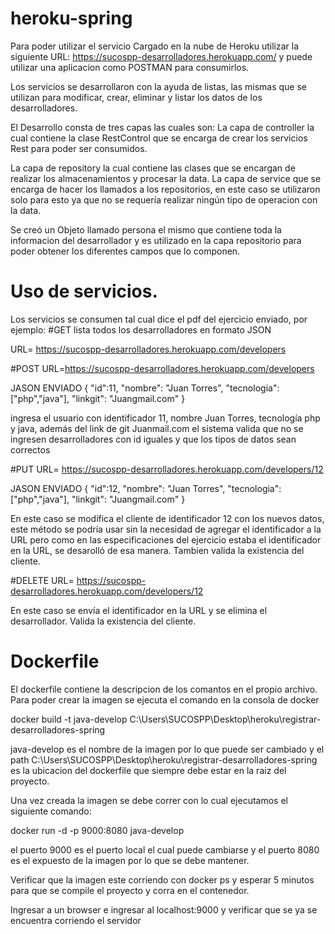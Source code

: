 # heroku-spring
Para poder utilizar el servicio Cargado en la nube de Heroku utilizar la siguiente URL: https://sucospp-desarrolladores.herokuapp.com/    y 
puede utilizar una aplicacion como POSTMAN para consumirlos.


Los servicios se desarrollaron con la ayuda de listas, las mismas que se utilizan para modificar, crear, eliminar y listar los datos de los desarrolladores.


El Desarrollo consta de tres capas las cuales son: La capa de controller la cual contiene la clase RestControl que se encarga de crear los servicios Rest para poder ser consumidos.


La capa de repository la cual contiene las clases que se encargan de realizar los almacenamientos y procesar la data. La capa de service que se encarga de hacer los llamados
a los repositorios, en este caso se utilizaron solo para esto ya que no se requería realizar ningún tipo de operacion con la data.


Se creó un Objeto llamado persona el mismo que contiene toda la informacion del desarrollador y es utilizado en la capa repositorio para poder obtener los diferentes
campos que lo componen.


# Uso de servicios. 
Los servicios se consumen tal cual dice el pdf del ejercicio enviado, por ejemplo: 
#GET lista todos los desarrolladores en formato JSON 


URL= https://sucospp-desarrolladores.herokuapp.com/developers


#POST 
URL=https://sucospp-desarrolladores.herokuapp.com/developers


JASON ENVIADO { "id":11, "nombre": "Juan Torres", "tecnologia": ["php","java"], "linkgit": "Juangmail.com" }


ingresa el usuario con identificador 11, nombre Juan Torres, tecnología php y java, además del link de git Juanmail.com 
el sistema valida que no se ingresen desarrolladores con id iguales y que los tipos de datos sean correctos


#PUT 
URL= https://sucospp-desarrolladores.herokuapp.com/developers/12 


JASON ENVIADO  { "id":12, "nombre": "Juan Torres", "tecnologia": ["php","java"], "linkgit": "Juangmail.com" }


En este caso se modifica el cliente de identificador 12 con los nuevos datos, este método se podría usar sin la necesidad de agregar el
identificador a la URL pero como en las especificaciones del ejercicio estaba el identificador en la URL, se desarolló de esa manera.
Tambien valida la existencia del cliente.


#DELETE 
URL= https://sucospp-desarrolladores.herokuapp.com/developers/12 


En este caso se envía el identificador en la URL y se elimina el desarrollador. Valida la existencia del cliente.


# Dockerfile
El dockerfile contiene la descripcion de los comantos en el propio archivo.
Para poder crear la imagen se ejecuta el comando en la consola de docker


docker build -t java-develop   C:\Users\SUCOSPP\Desktop\heroku\registrar-desarrolladores-spring


java-develop es el nombre de la imagen por lo que puede ser cambiado  y el path C:\Users\SUCOSPP\Desktop\heroku\registrar-desarrolladores-spring es la ubicacion del dockerfile
que siempre debe estar en la raiz del proyecto.


Una vez creada la imagen se debe correr con lo cual ejecutamos el siguiente comando:


docker run -d -p 9000:8080 java-develop


el puerto 9000 es el puerto local el cual puede cambiarse y el puerto 8080 es el expuesto de la imagen por lo que se debe mantener.

Verificar que la imagen este corriendo con docker ps y esperar 5 minutos para que se compile el proyecto y corra en el contenedor.

Ingresar a un browser e ingresar al localhost:9000 y verificar que se ya se encuentra corriendo el servidor


